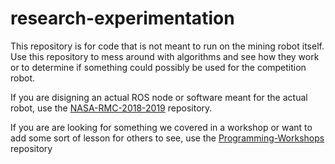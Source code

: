 # research-experimentation

This repository is for code that is not meant to run on the mining robot itself. Use this repository to mess around with algorithms and see how they work or to determine if something could possibly be used for the competition robot. 

If you are disigning an actual ROS node or software meant for the actual robot, use the [NASA-RMC-2018-2019](https://github.com/vanderbiltrobotics/NASA-RMC-2018-2019) repository. 

If you are are looking for something we covered in a workshop or want to add some sort of lesson for others to see, use the [Programming-Workshops](https://github.com/vanderbiltrobotics/Programming-Workshops) repository
